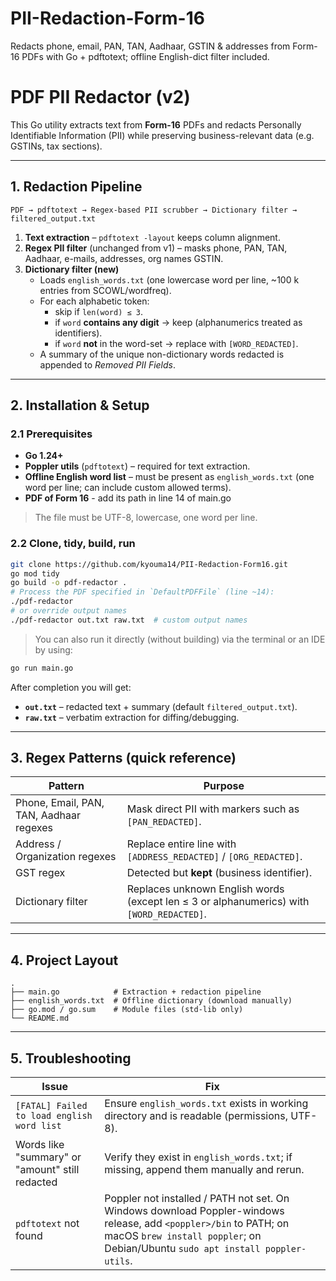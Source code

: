 # PII-Redaction-Form-16
Redacts phone, email, PAN, TAN, Aadhaar, GSTIN &amp; addresses from Form-16 PDFs with Go + pdftotext; offline English-dict filter included.

# PDF PII Redactor (v2)

This Go utility extracts text from **Form-16** PDFs and redacts Personally Identifiable Information (PII) while preserving business-relevant data (e.g. GSTINs, tax sections).

---
## 1. Redaction Pipeline
```
PDF → pdftotext → Regex-based PII scrubber → Dictionary filter → filtered_output.txt
```
1. **Text extraction** – `pdftotext -layout` keeps column alignment.
2. **Regex PII filter** (unchanged from v1) – masks phone, PAN, TAN, Aadhaar, e-mails, addresses, org names GSTIN.
3. **Dictionary filter (new)**
   * Loads `english_words.txt` (one lowercase word per line, ~100 k entries from SCOWL/wordfreq).
   * For each alphabetic token:
     * skip if `len(word) ≤ 3`.
     * if `word` **contains any digit** → keep (alphanumerics treated as identifiers).
     * if `word` **not** in the word-set → replace with `[WORD_REDACTED]`.
   * A summary of the unique non-dictionary words redacted is appended to *Removed PII Fields*.

---
## 2. Installation & Setup
### 2.1 Prerequisites
* **Go 1.24+**
* **Poppler utils** (`pdftotext`) – required for text extraction.
* **Offline English word list** – must be present as `english_words.txt` (one word per line; can include custom allowed terms).
* **PDF of Form 16** - add its path in line 14 of main.go 

> The file must be UTF-8, lowercase, one word per line.

### 2.2 Clone, tidy, build, run
```bash
git clone https://github.com/kyouma14/PII-Redaction-Form16.git
go mod tidy
go build -o pdf-redactor .
# Process the PDF specified in `DefaultPDFFile` (line ~14):
./pdf-redactor
# or override output names
./pdf-redactor out.txt raw.txt  # custom output names
```
> You can also run it directly (without building) via the terminal or an IDE by using:
```bash
go run main.go
```

After completion you will get:
* **`out.txt`** – redacted text + summary (default `filtered_output.txt`).
* **`raw.txt`** – verbatim extraction for diffing/debugging.

---
## 3. Regex Patterns (quick reference)
| Pattern | Purpose |
|---------|---------|
| Phone, Email, PAN, TAN, Aadhaar regexes | Mask direct PII with markers such as `[PAN_REDACTED]`. |
| Address / Organization regexes | Replace entire line with `[ADDRESS_REDACTED]` / `[ORG_REDACTED]`. |
| GST regex | Detected but **kept** (business identifier). |
| Dictionary filter | Replaces unknown English words (except len ≤ 3 or alphanumerics) with `[WORD_REDACTED]`. |

---
## 4. Project Layout
```
.
├── main.go            # Extraction + redaction pipeline
├── english_words.txt  # Offline dictionary (download manually)
├── go.mod / go.sum    # Module files (std-lib only)
└── README.md
```

---
## 5. Troubleshooting
| Issue | Fix |
|-------|-----|
| `[FATAL] Failed to load english word list` | Ensure `english_words.txt` exists in working directory and is readable (permissions, UTF-8). |
| Words like "summary" or "amount" still redacted | Verify they exist in `english_words.txt`; if missing, append them manually and rerun. |
| `pdftotext` not found | Poppler not installed / PATH not set. On Windows download Poppler-windows release, add `<poppler>/bin` to PATH; on macOS `brew install poppler`; on Debian/Ubuntu `sudo apt install poppler-utils`. |

